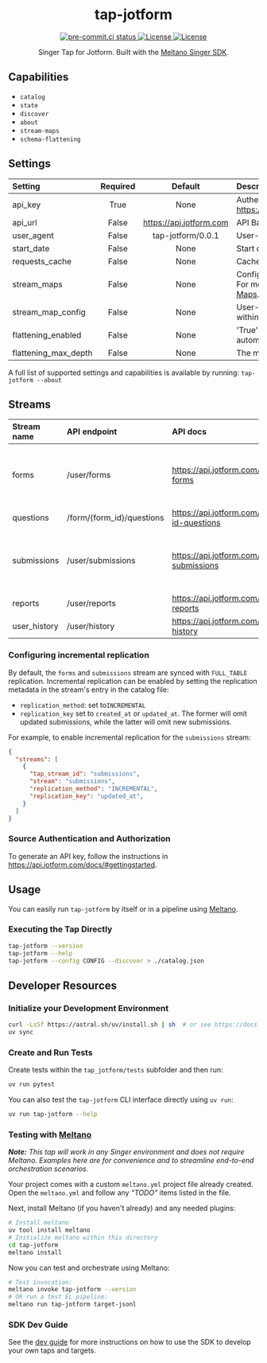 <div align="center">

# tap-jotform

<div>
  <a href="https://results.pre-commit.ci/latest/github/edgarrmondragon/tap-jotform/main">
    <img alt="pre-commit.ci status" src="https://results.pre-commit.ci/badge/github/edgarrmondragon/tap-jotform/main.svg"/>
  </a>
  <a href="https://github.com/edgarrmondragon/tap-jotform/blob/main/LICENSE">
    <img alt="License" src="https://img.shields.io/github/license/edgarrmondragon/tap-jotform"/>
  </a>
  <a href="https://pypi.org/p/tap-jotform">
    <img alt="License" src="https://img.shields.io/pypi/pyversions/tap-jotform"/>
  </a>
</div>

Singer Tap for Jotform. Built with the [Meltano Singer SDK](https://sdk.meltano.com).

</div>

## Capabilities

* `catalog`
* `state`
* `discover`
* `about`
* `stream-maps`
* `schema-flattening`

## Settings

| Setting             | Required | Default | Description |
|:--------------------|:--------:|:-------:|:------------|
| api_key             | True     | None    | Authentication key. See https://api.jotform.com/docs/#authentication |
| api_url             | False    | https://api.jotform.com | API Base URL |
| user_agent          | False    | tap-jotform/0.0.1 | User-Agent header |
| start_date          | False    | None    | Start date for data collection |
| requests_cache | False    | None    | Cache configuration for HTTP requests |
| stream_maps         | False    | None    | Config object for stream maps capability. For more information check out [Stream Maps](https://sdk.meltano.com/en/latest/stream_maps.html). |
| stream_map_config   | False    | None    | User-defined config values to be used within map expressions. |
| flattening_enabled  | False    | None    | 'True' to enable schema flattening and automatically expand nested properties. |
| flattening_max_depth| False    | None    | The max depth to flatten schemas. |

A full list of supported settings and capabilities is available by running: `tap-jotform --about`

## Streams

| Stream name | API endpoint      | API docs                                       | Notes |
| :---------- | :---------------- | :--------------------------------------------- | :---- |
| forms       | /user/forms       | https://api.jotform.com/docs/#user-forms       | Replication for this stream is opt-in. See instructions [below](#configuring-incremental-replication). |
| questions   | /form/{form_id}/questions | https://api.jotform.com/docs/#form-id-questions | |
| submissions | /user/submissions | https://api.jotform.com/docs/#user-submissions | Replication for this stream is opt-in. See instructions [below](#configuring-incremental-replication).  |
| reports     | /user/reports     | https://api.jotform.com/docs/#user-reports | |
| user_history | /user/history    | https://api.jotform.com/docs/#user-history | |


### Configuring incremental replication

By default, the `forms` and `submissions` stream are synced with `FULL_TABLE` replication. Incremental replication can be enabled by setting the replication metadata in the stream's entry in the catalog file:

* `replication_method`: set to`INCREMENTAL`
* `replication_key` set to `created_at` or `updated_at`. The former will omit updated submissions, while the latter will omit new submissions.

For example, to enable incremental replication for the `submissions` stream:

```json
{
  "streams": [
    {
      "tap_stream_id": "submissions",
      "stream": "submissions",
      "replication_method": "INCREMENTAL",
      "replication_key": "updated_at",
    }
  ]
}
```

### Source Authentication and Authorization

To generate an API key, follow the instructions in https://api.jotform.com/docs/#gettingstarted.

## Usage

You can easily run `tap-jotform` by itself or in a pipeline using [Meltano](https://meltano.com/).

### Executing the Tap Directly

```bash
tap-jotform --version
tap-jotform --help
tap-jotform --config CONFIG --discover > ./catalog.json
```

## Developer Resources

### Initialize your Development Environment

```bash
curl -LsSf https://astral.sh/uv/install.sh | sh  # or see https://docs.astral.sh/uv/getting-started/installation/
uv sync
```

### Create and Run Tests

Create tests within the `tap_jotform/tests` subfolder and
  then run:

```bash
uv run pytest
```

You can also test the `tap-jotform` CLI interface directly using `uv run`:

```bash
uv run tap-jotform --help
```

### Testing with [Meltano](https://www.meltano.com)

_**Note:** This tap will work in any Singer environment and does not require Meltano.
Examples here are for convenience and to streamline end-to-end orchestration scenarios._

Your project comes with a custom `meltano.yml` project file already created. Open the `meltano.yml` and follow any _"TODO"_ items listed in
the file.

Next, install Meltano (if you haven't already) and any needed plugins:

```bash
# Install meltano
uv tool install meltano
# Initialize meltano within this directory
cd tap-jotform
meltano install
```

Now you can test and orchestrate using Meltano:

```bash
# Test invocation:
meltano invoke tap-jotform --version
# OR run a test EL pipeline:
meltano run tap-jotform target-jsonl
```

### SDK Dev Guide

See the [dev guide](https://sdk.meltano.com/en/latest/dev_guide.html) for more instructions on how to use the SDK to
develop your own taps and targets.
